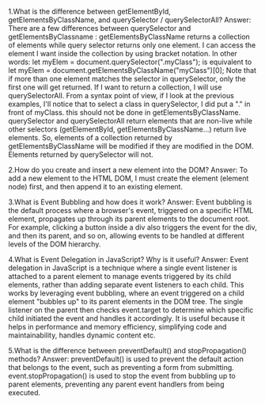 1.What is the difference between getElementById, getElementsByClassName, and querySelector / querySelectorAll?
Answer:
There are a few differences between querySelector and getElementsByClassname :
getElementsByClassName returns a collection of elements while query selector returns only one element. I can access the element I want inside the collection by using bracket notation. In other words:
let myElem = document.querySelector(".myClass");
is equivalent to
let myElem = document.getElementsByClassName("myClass")[0];
Note that if more than one element matches the selector in querySelector, only the first one will get returned. If I want to return a collection, I will use querySelectorAll.
From a syntax point of view, if I look at the previous examples, I'll notice that to select a class in querySelector, I did put a "." in front of myClass. this should not be done in getElementsByClassName.
querySelector and querySelectorAll return elements that are non-live while other selectors (getElementById, getElementsByClassName...) return live elements. So, elements of a collection returned by getElementsByClassName will be modified if they are modified in the DOM. Elements returned by querySelector will not.

2.How do you create and insert a new element into the DOM?
Answer:
To add a new element to the HTML DOM, I must create the element (element node) first, and then append it to an existing element.

3.What is Event Bubbling and how does it work?
Answer: Event bubbling is the default process where a browser's event, triggered on a specific HTML element, propagates up through its parent elements to the document root. For example, clicking a button inside a div also triggers the event for the div, and then its parent, and so on, allowing events to be handled at different levels of the DOM hierarchy.

4.What is Event Delegation in JavaScript? Why is it useful?
Answer:
Event delegation in JavaScript is a technique where a single event listener is attached to a parent element to manage events triggered by its child elements, rather than adding separate event listeners to each child. This works by leveraging event bubbling, where an event triggered on a child element "bubbles up" to its parent elements in the DOM tree. The single listener on the parent then checks event.target to determine which specific child initiated the event and handles it accordingly. It is useful because it helps in performance and memory efficiency, simplifying code and maintainability, handles dynamic content etc.

5.What is the difference between preventDefault() and stopPropagation() methods?
Answer: preventDefault() is used to prevent the default action that belongs to the event, such as preventing a form from submitting. event.stopPropagation() is used to stop the event from bubbling up to parent elements, preventing any parent event handlers from being executed.
